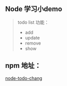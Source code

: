 ## Node 学习小demo
> todo list 功能：
> - add
> - update
> - remove
> - show

## npm 地址：
[node-todo-chang](https://www.npmjs.com/package/node-todo-chang)